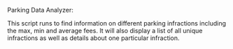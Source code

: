 Parking Data Analyzer:

This script runs to find information on different parking infractions including the max, min and average fees. It will also display a list of all unique infractions as well as details about one particular infraction. 

